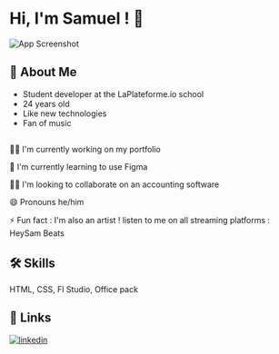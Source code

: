 
# Hi, I'm Samuel ! 👋


![App Screenshot](https://www.intellectsoft.net/blog/wp-content/uploads/Financial-Accounting-Software-Development-Job.jpg)


## 🚀 About Me
- Student developer at the LaPlateforme.io school
- 24 years old
- Like new technologies
- Fan of music



##
👩‍💻 I'm currently working on my portfolio

🧠 I'm currently learning to use Figma

👯‍♀️ I'm looking to collaborate on an accounting software

😄 Pronouns he/him

⚡️ Fun fact : I'm also an artist ! listen to me on all streaming platforms : HeySam Beats


## 🛠 Skills
HTML, CSS, Fl Studio, Office pack


## 🔗 Links
[![linkedin](https://img.shields.io/badge/linkedin-0A66C2?style=for-the-badge&logo=linkedin&logoColor=white)](https://www.linkedin.com/in/samuel-rigaux//)

